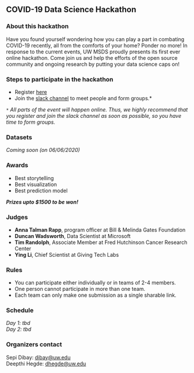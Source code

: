 ## COVID-19 Data Science Hackathon


### About this hackathon 

Have you found yourself wondering how you can play a part in combating COVID-19 recently, all from the comforts of your home? Ponder no more! In response to the current events, UW MSDS proudly presents its first ever online hackathon. Come join us and help the efforts of the open source community and ongoing research by putting your data science caps on!

### Steps to participate in the hackathon

- Register [here](https://docs.google.com/forms/d/e/1FAIpQLSefB4qKEO6NkoqK--p3shr2PymNue3IfpLIR-e7ahVRXgrFng/viewform)
- Join the [slack channel](https://join.slack.com/t/covid19online-jv13298/shared_invite/zt-dmnm7yv8-weycz5JK5gvlQQ9fLB6oAQ) to meet people and form groups.* 

`*` *All parts of the event will happen online. Thus, we highly recommend that you register and join the slack channel as soon as possible, so you have time to form groups.* 

### Datasets
*Coming soon (on 06/06/2020)*

### Awards

- Best storytelling
- Best visualization 
- Best prediction model

**_Prizes upto $1500 to be won!_**

### Judges

- **Anna Talman Rapp**, program officer at Bill & Melinda Gates Foundation
- **Duncan Wadsworth**, Data Scientist at Microsoft
- **Tim Randolph**, Associate Member at Fred Hutchinson Cancer Research Center 
- **Ying Li**, Chief Scientist at Giving Tech Labs

### Rules

- You can participate either individually or in teams of 2-4 members. 
- One person cannot participate in more than one team.
- Each team can only make one submission as a single sharable link.

### Schedule

*Day 1: tbd <br/>
Day 2: tbd*


### Organizers contact 

Sepi Dibay: dibay@uw.edu <br/>
Deepthi Hegde: dhegde@uw.edu

